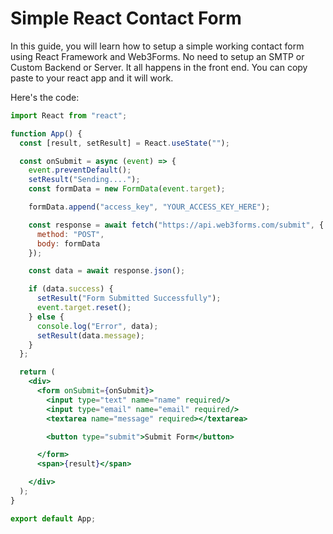# Simple React Contact Form

In this guide, you will learn how to setup a simple working contact form using React Framework and Web3Forms. No need to setup an SMTP or Custom Backend or Server. It all happens in the front end.  You can copy paste to your react app and it will work.&#x20;

Here's the code:

```jsx
import React from "react";

function App() {
  const [result, setResult] = React.useState("");

  const onSubmit = async (event) => {
    event.preventDefault();
    setResult("Sending....");
    const formData = new FormData(event.target);

    formData.append("access_key", "YOUR_ACCESS_KEY_HERE");

    const response = await fetch("https://api.web3forms.com/submit", {
      method: "POST",
      body: formData
    });

    const data = await response.json();

    if (data.success) {
      setResult("Form Submitted Successfully");
      event.target.reset();
    } else {
      console.log("Error", data);
      setResult(data.message);
    }
  };

  return (
    <div>
      <form onSubmit={onSubmit}>
        <input type="text" name="name" required/>
        <input type="email" name="email" required/>
        <textarea name="message" required></textarea>

        <button type="submit">Submit Form</button>

      </form>
      <span>{result}</span>

    </div>
  );
}

export default App;
```
